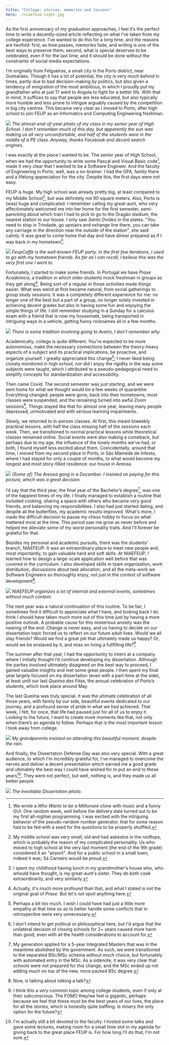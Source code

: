 ```yaml
---
title: "College: stories, memories and lessons"
hero: ./niaefeup-night.jpg
---
```


As the first anniversary of my graduation approaches, I feel it’s the perfect time to write a decently-sized article reflecting on what I’ve taken from my college experience. I’ve wanted to do this for a long time, and the reasons are twofold: first, as time passes, memories fade, and writing is one of the best ways to preserve them; second, what is special deserves to be celebrated, even if for the last time, and it should be done without the constraints of social media expectations.

I'm originally from Felgueiras, a small city in the Porto district, near Guimarães. Though it has a lot of potential, the city is very much behind in times, partly due to bad decision-making by politics, but also given a tendency of emigration of the most ambitious, in which I proudly put my grandfather who at just 17 went to Angola to fight for a better life. With that in mind, it suffices to say that people are less educated, but also typically more humble and less prone to intrigue arguably caused by the competition in big city centres. This became very clear as I moved to Porto, after high school to join FEUP as an Informatics and Computing Engineering freshman.

![](./felgueiras-high-school-2018-12A.jpg)
*The almost-end-of-year photo of my class in my senior year of High School. I don't remember much of this day, but apparently the sun was making us all very uncomfortable, and half of the students were in the middle of a PE class. Anyway, thanks Facebook and decent search engines.*

I was exactly at the place I wanted to be. The senior year of High School, when we had the opportunity to write some Pascal and Visual Basic code[^api], made it very clear that I wanted to be a Software Engineer. And the faculty of Engineering in Porto, well, was a no-brainer. I had the GPA, family there and a lifelong appreciation for the city. Despite this, the first days were not easy. 

FEUP is huge. My high school was already pretty big, at least compared to my Middle School[^mid-school], but was definitely not 90 square meters. Also, Porto is (was) huge and complicated. I remember calling my great-aunt, who very affectionately welcomed me into her home for the first semester, semi-panicking about which train I had to pick to go to the Dragão stadium, the nearest station to our house. I only saw *Santo Ovídeo* in the plates. "You need to stop in Trindade, go upstairs and exhange line there, you can take any carriage in the direction near the outside of the station", she said calmly. It was great to come home that day and have dinner prepared as if I was back in my hometown[^food-aunt].

![](./first-feupcaffe.jpg)
*FeupCaffé is the well-known FEUP party. In the first few iterations, I used to go with my hometown friends. As far as I can recall, I believe this was the very first one I went to.*

Fortunately, I started to make some friends. In Portugal we have *Praxe Académica*, a tradition in which older students mock freshman in groups as they get along[^praxe]. Being sort-of a regular in those activities made things easier. What was weird at first became natural, from social gatherings to group study sessions. It was a completely different experience for me: no longer one of the best but a part of a group, no longer solely invested in achieving decent grades but also in having some fun and enjoying the simple things of life. I still remember studying in a Sunday for a calculus exam with a friend that is now my housemate, being transported in intriguing ways in a vehicle, getting funny nicknames all in a few months.

![](./aveiro-praxe.jpg)
*There is some tradition involving going to Aveiro, I don't remember why.*

Academically, college is quite different. You're expected to be more autonomous, make the necessary connections between the theory-heavy aspects of a subject and its practical implications, be proactive, and organize yourself. I greatly appreciated this change[^autonomy]; I never liked being closely monitored in high school, nor did I enjoy the rigidity in the way some subjects were taught, which I attributed to a pseudo-pedagogical need to simplify concepts for standardization and accessibility.

Then came Covid. The second semester was just starting, and we were sent home for what we thought would be a few weeks of quarantine. Everything changed: people were gone, back into their hometowns; most classes were suspended, and the remaining turned into awful Zoom sessions[^zoom-covid]. Things stayed like that for almost one year, leaving many people depressed, unmotivated and with serious learning impairments.

Slowly, we returned to in-person classes. At first, this meant biweekly practical lessons, with half the class missing half of the sessions each week. Then, we transitioned to normal practical lessons while theoretical classes remained online. Social events were also making a comeback, but perhaps due to my age, the influence of the lonely months we've had, or both, I found myself less excited about them. Coincidentally, around that time, I moved from my second place in Porto, in São Mamede de Infesta, where I had stayed for only a couple of months, to what would become my longest and most story-filled residence: our house in Areosa.

![](./christmas-shopping-areosa.jpg)
*(Some of) The Areosa gang in a December. I insisted on paying for this picture, which was a great decision.*

I’d say that the third year, the final year of the Bachelor’s degree[^integrated-bsc-msc], was one of the happiest times of my life. I finally managed to establish a routine that included cooking, sharing a space with others who became very good friends, and balancing my responsibilities. I also had just started dating, and despite all the butterflies, my academic results improved. What's more, I made the difficult decision to pause my chess hobby to focus on what mattered most at the time. This period saw me grow as never before and helped me alleviate some of my worst personality traits. And I'll forever be grateful for that.

Besides my personal and academic pursuits, there was the students' branch, NIAEFEUP. It was an extraordinary place to meet new people and, most importantly, to gain valuable hard and soft skills. At NIAEFEUP, I learned how to design a large-scale application well before that was covered in the curriculum. I also developed skills in team organization, work distribution, discussions about task allocation, and all the meta-work we Software Engineers so thoroughly enjoy, not just in the context of software development[^meta].

![](./niaefeup-night.jpg)
*NIAEFEUP organizes a lot of internal and external events, sometimes without much context.*

The next year was a natural continuation of this routine. To be fair, I sometimes find it difficult to appreciate what I have, and looking back I do think I should have taken much more out of this time just by having a more positive outlook. A probable cause for this misterious anxiety was the nearing of the end. Change is never easy, and us having to decide on our dissertation topic forced us to reflect on our future adult lives. Would we all stay friends? Would we find a great job that ultimately made us happy? Or, would we be enslaved by it, and miss on living a fullfilling life?[^future]

The summer after that year, I had the opportunity to intern at a company where I initially thought I’d continue developing my dissertation. Although the parties involved ultimately disagreed on the best way to proceed, I gained valuable insights and met some great people. I then spent my final year largely focused on my dissertation (even with a part-time at the side), at least until our last *Queima das Fitas*, the annual celebration of Porto’s students, which took place around May.

The last Queima was truly special. It was the ultimate celebration of all those years, with family by our side, beautiful events dedicated to our journey, and a profound sense of pride in what we had achieved. That week, I felt, for once, that life had paused just for all of us to enjoy it. Looking to the future, I want to create more moments like that, not only when there’s an agenda to follow. Perhaps that is the most important lesson I took away from college.

![](./queima.jpg)
*My grandparents insisted on attending this beautiful moment, despite the rain.*

And finally, the Dissertation Defense Day was also very special. With a great audience, to which I'm incredibly grateful for, I've managed to overcome the nerves and deliver a decent presentation which earned me a good grade and ultimately the best way I could have wished for to put an end to these years[^teacher-talk]. They were not perfect, but well, nothing is, and they made us all better people.

![](./thesis-defense.webp)
*The inevitable Dissertation photo.*

[^api]: We wrote a *Who Wants to be a Millionare clone* with music and a funny GUI. One random week, well before the delivery date turned out to be my first all-nighter programming. I was excited with the intriguing behavior of the pseudo-random number generator, that for some reason had to be fed with a seed for the questions to be properly shuffled.
[^mid-school]: My middle school was very small, old and had asbestos in the rooftops, which is probably the reason of my complicated personality. Us who moved to high school at the very last moment (the end of the 9th grade) considered it an "airport". And for a public school in a small town, indeed it was; Sá Carneiro would be proud.
[^food-aunt]: I spent my childhood having lunch in my grandmother's house who, who whould have thought, is my great-aunt's sister. They do both cook extraordinarily, and very similarly.
[^praxe]: Actually, it's much more profound than that, and what I stated is not the original goal of *Praxe*. But let's not spoil anything here.
[^zoom-covid]: I don't intend to get political or philosophical here, but I'd argue that the unilateral decision of closing schools for 2+ years caused more harm than good, even with all the health considerations to account for.
[^integrated-bsc-msc]: My generation applied for a 5-year Integrated Masters that was in the meantime abolished by the government. As such, we were transitioned to the separated BSc/MSc schema without much choice, but fortunately with automated entry in the MSc. As a sidenote, it was very clear that schools were not prepared for this change, and the MSc ended up not adding much on top of the new, more packed BSc degree.
[^autonomy]: Perhaps a bit too much. I wish I could have had just a little more empathy at that time so as to better handle some conflicts that in retrospective were very unnecessary.
[^future]: I think this a *very* common topic among college students, even if only at their subconscious. The FOMO they/we feel is gigantic, perhaps because we feel that these *must* be the best years of our lives, the place for all the stories, which is honestly quite baffling. Is misery the only option for the future?
[^teacher-talk]: I'm actually still a bit devoted to the faculty. I hosted some talks and gave some lectures, making room for a small time slot in my agenda for giving back to the great place FEUP is. For how long I'll do that, I'm not sure.
[^meta]: Now, is talking about talking a talk?
